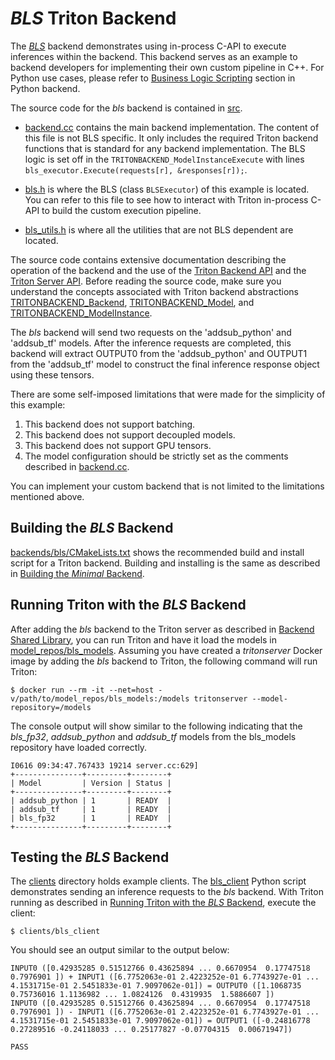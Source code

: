 <!--
# Copyright 2022, NVIDIA CORPORATION & AFFILIATES. All rights reserved.
#
# Redistribution and use in source and binary forms, with or without
# modification, are permitted provided that the following conditions
# are met:
#  * Redistributions of source code must retain the above copyright
#    notice, this list of conditions and the following disclaimer.
#  * Redistributions in binary form must reproduce the above copyright
#    notice, this list of conditions and the following disclaimer in the
#    documentation and/or other materials provided with the distribution.
#  * Neither the name of NVIDIA CORPORATION nor the names of its
#    contributors may be used to endorse or promote products derived
#    from this software without specific prior written permission.
#
# THIS SOFTWARE IS PROVIDED BY THE COPYRIGHT HOLDERS ``AS IS'' AND ANY
# EXPRESS OR IMPLIED WARRANTIES, INCLUDING, BUT NOT LIMITED TO, THE
# IMPLIED WARRANTIES OF MERCHANTABILITY AND FITNESS FOR A PARTICULAR
# PURPOSE ARE DISCLAIMED.  IN NO EVENT SHALL THE COPYRIGHT OWNER OR
# CONTRIBUTORS BE LIABLE FOR ANY DIRECT, INDIRECT, INCIDENTAL, SPECIAL,
# EXEMPLARY, OR CONSEQUENTIAL DAMAGES (INCLUDING, BUT NOT LIMITED TO,
# PROCUREMENT OF SUBSTITUTE GOODS OR SERVICES; LOSS OF USE, DATA, OR
# PROFITS; OR BUSINESS INTERRUPTION) HOWEVER CAUSED AND ON ANY THEORY
# OF LIABILITY, WHETHER IN CONTRACT, STRICT LIABILITY, OR TORT
# (INCLUDING NEGLIGENCE OR OTHERWISE) ARISING IN ANY WAY OUT OF THE USE
# OF THIS SOFTWARE, EVEN IF ADVISED OF THE POSSIBILITY OF SUCH DAMAGE.
-->

# *BLS* Triton Backend

The [*BLS*](../bls) backend demonstrates using in-process C-API to
execute inferences within the backend. This backend serves as an example to
backend developers for implementing their own custom pipeline in C++.
For Python use cases, please refer to
[Business Logic Scripting](https://github.com/triton-inference-server/python_backend/blob/main/README.md#business-logic-scripting)
section in Python backend.

The source code for the *bls* backend is contained in
[src](./src).

* [backend.cc](./src/backend.cc) contains the main backend
implementation. The content of this file is not BLS specific. It only includes
the required Triton backend functions that is standard for any backend
implementation. The BLS logic is set off in the
`TRITONBACKEND_ModelInstanceExecute` with lines `bls_executor.Execute(requests[r], &responses[r]);`.

* [bls.h](./src/bls.h) is where the BLS (class `BLSExecutor`) of
this example is located. You can refer to this file to see how to interact with
Triton in-process C-API to build the custom execution pipeline.

* [bls_utils.h](./src/bls_utils.h) is where all the utilities that
are not BLS dependent are located.

The source code contains extensive documentation describing the operation of
the backend and the use of the
[Triton Backend API](../../../README.md#triton-backend-api) and the
[Triton Server API](https://github.com/triton-inference-server/server/blob/main/docs/customization_guide/inference_protocols.md#in-process-triton-server-api).
Before reading the source code, make sure you understand
the concepts associated with Triton backend abstractions
[TRITONBACKEND_Backend](../../../README.md#tritonbackend_backend),
[TRITONBACKEND_Model](../../../README.md#tritonbackend_model), and
[TRITONBACKEND_ModelInstance](../../../README.md#tritonbackend_modelinstance).

The *bls* backend will send two requests on the 'addsub_python' and 'addsub_tf'
models. After the inference requests are completed, this backend will extract
OUTPUT0 from the 'addsub_python' and OUTPUT1 from the 'addsub_tf' model to
construct the final inference response object using these tensors.

There are some self-imposed limitations that were made for the simplicity of
this example:
1. This backend does not support batching.
2. This backend does not support decoupled models.
3. This backend does not support GPU tensors.
4. The model configuration should be strictly set as the comments described in
[backend.cc](./src/backend.cc).

You can implement your custom backend that is not limited to the limitations
mentioned above.

## Building the *BLS* Backend

[backends/bls/CMakeLists.txt](CMakeLists.txt)
shows the recommended build and install script for a Triton
backend. Building and installing is the same as described in [Building
the *Minimal* Backend](../../README.md#building-the-minimal-backend).

## Running Triton with the *BLS* Backend

After adding the *bls* backend to the Triton server as
described in [Backend Shared
Library](../../../README.md#backend-shared-library), you can run Triton and
have it load the models in
[model_repos/bls_models](../../model_repos/bls_models). Assuming you have created a
*tritonserver* Docker image by adding the *bls* backend to Triton, the
following command will run Triton:

```
$ docker run --rm -it --net=host -v/path/to/model_repos/bls_models:/models tritonserver --model-repository=/models
```

The console output will show similar to the following indicating that
the *bls_fp32*, *addsub_python* and *addsub_tf* models from the bls_models repository have
loaded correctly.

```
I0616 09:34:47.767433 19214 server.cc:629]
+---------------+---------+--------+
| Model         | Version | Status |
+---------------+---------+--------+
| addsub_python | 1       | READY  |
| addsub_tf     | 1       | READY  |
| bls_fp32      | 1       | READY  |
+---------------+---------+--------+
```

## Testing the *BLS* Backend

The [clients](../../clients) directory holds example clients. The
[bls_client](../../clients/bls_client) Python script demonstrates sending an
inference requests to the *bls* backend. With Triton running as
described in [Running Triton with the *BLS* Backend](#running-triton-with-the-bls-backend),
execute the client:

```
$ clients/bls_client
```

You should see an output similar to the output below:

```
INPUT0 ([0.42935285 0.51512766 0.43625894 ... 0.6670954  0.17747518 0.7976901 ]) + INPUT1 ([6.7752063e-01 2.4223252e-01 6.7743927e-01 ... 4.1531715e-01 2.5451833e-01 7.9097062e-01]) = OUTPUT0 ([1.1068735  0.75736016 1.1136982 ... 1.0824126  0.4319935  1.5886607 ])
INPUT0 ([0.42935285 0.51512766 0.43625894 ... 0.6670954  0.17747518 0.7976901 ]) - INPUT1 ([6.7752063e-01 2.4223252e-01 6.7743927e-01 ... 4.1531715e-01 2.5451833e-01 7.9097062e-01]) = OUTPUT1 ([-0.24816778  0.27289516 -0.24118033 ... 0.25177827 -0.07704315  0.00671947])

PASS
```
